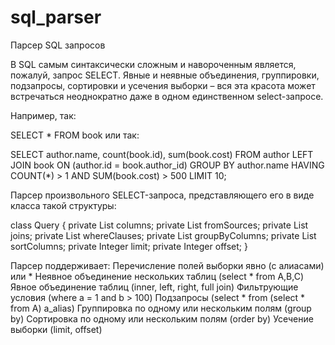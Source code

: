 # sql_parser
Парсер SQL запросов

В SQL самым синтаксически сложным и навороченным является, пожалуй, запрос SELECT. Явные и неявные объединения, группировки, подзапросы, сортировки и усечения выборки – вся эта красота может встречаться неоднократно даже в одном единственном select-запросе.

Например, так:

SELECT * FROM book
или так:

SELECT author.name, count(book.id), sum(book.cost) 
FROM author 
LEFT JOIN book ON (author.id = book.author_id) 
GROUP BY author.name 
HAVING COUNT(*) > 1 AND SUM(book.cost) > 500
LIMIT 10;

Парсер произвольного SELECT-запроса, представляющего его в виде класса такой структуры:

class Query {
	private List<String> columns;
	private List<Source> fromSources;
	private List<Join> joins;
	private List<WhereClause> whereClauses;
	private List<String> groupByColumns;
	private List<Sort> sortColumns;
	private Integer limit;
	private Integer offset;
}

Парсер поддерживает:
Перечисление полей выборки явно (с алиасами) или *
Неявное объединение нескольких таблиц (select * from A,B,C)
Явное объединение таблиц (inner, left, right, full join)
Фильтрующие условия (where a = 1 and b > 100)
Подзапросы (select * from (select * from A) a_alias)
Группировка по одному или нескольким полям (group by)
Сортировка по одному или нескольким полям (order by)
Усечение выборки (limit, offset)
